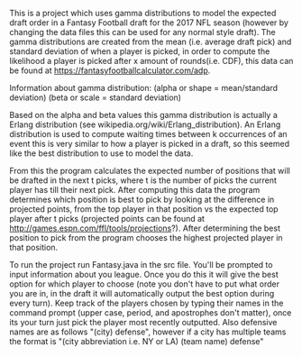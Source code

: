This is a project which uses gamma distributions to model the expected draft order in a Fantasy Football draft for the 2017 NFL season (however by changing the data files this can be used for any normal style draft). The gamma distributions are created from the mean (i.e. average draft pick) and standard deviation of when a player is picked, in order to compute the likelihood a player is picked after x amount of rounds(i.e. CDF), this data can be found at https://fantasyfootballcalculator.com/adp.

Information about gamma distribution: (alpha or shape = mean/standard deviation) (beta or scale = standard deviation)

Based on the alpha and beta values this gamma distribution is actually a Erlang distribution (see wikipedia.org/wiki/Erlang_distribution). An Erlang distribution is used to compute waiting times between k occurrences of an event this is very similar to how a player is picked in a draft, so this seemed like the best distribution to use to model the data.

From this the program calculates the expected number of positions that will be drafted in the next t picks, where t is the number of picks the current player has till their next pick. After computing this data the program determines which position is best to pick by looking at the difference in projected points, from the top player in that position vs the expected top player after t picks (projected points can be found at http://games.espn.com/ffl/tools/projections?). After determining the best position to pick from the program chooses the highest projected player in that position.

To run the project run Fantasy.java in the src file. You'll be prompted to input information about you league. Once you do this it will give the best option for which player to choose (note you don't have to put what order you are in, in the draft it will automatically output the best option during every turn). Keep track of the players chosen by typing their names in the command prompt (upper case, period, and apostrophes don't matter), once its your turn just pick the player most recently outputted. Also defensive names are as follows "(city) defense", however if a city has multiple teams the format is "(city abbreviation i.e. NY or LA) (team name) defense"
